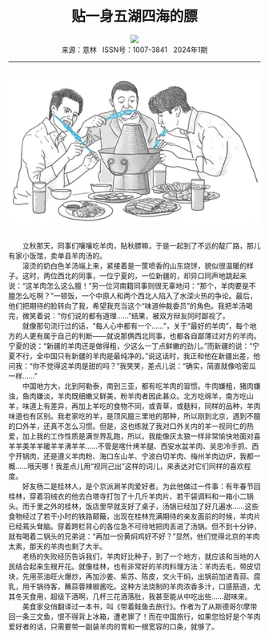 # <center>贴一身五湖四海的膘</center>

<div align=center><img src="https://raw.githubusercontent.com/leaguecn/magazines/main/img_authors/%d7%f7%d5%df%a3%ba%b3%c2%cf%fe%c7%e4.jpg"></div>

<center>来源：意林   ISSN号：1007-3841   2024年1期</center>

* * *

<br>![](https://raw.githubusercontent.com/leaguecn/magazines/main/img/yili20240131-1-l.jpg)

  
<br>　　立秋那天，同事们嚷嚷吃羊肉，贴秋膘嘛，于是一起到了不远的靛厂路，那儿有家小饭馆，卖单县羊肉汤的。  
　　滚烫的奶白色羊汤端上来，紧接着是一筐喷香的山东烧饼，貌似很温暖的样子。这时，两位西北的同事，一位宁夏的，一位新疆的，却异口同声地跳起来说：“这羊肉怎么这么膻！”另一位河南籍同事则很无辜地问：“那个，羊肉要是不膻怎么吃啊？”一顿饭，一个中原人和两个西北人陷入了水深火热的争论。最后，他们把期待的脸转向了我，希望我充当这个“味道仲裁委员”的角色。我把羊汤喝完，微笑着说：“你们说的都有道理……”结果，被双方辩友同时鄙视了。  
　　就像那句流行过的话，“每人心中都有一个……”，关于“最好的羊肉”，每个地方的人更有属于自己的判断——就说那俩西北同事，也都各自鄙薄过对方的羊肉。宁夏的说：“新疆的羊肉还是做得粗，少这么一丁点鲜嫩的劲儿。”而新疆的说：“宁夏不行，全中国只有新疆的羊肉是最纯净的。”说这话时，我正和他在新疆出差，他问我：“你不觉得这羊肉是甜的吗？”我笑笑，差点儿说：“确实，简直就像哈密瓜一样……”  
　　中国地方大，北到阿勒泰，南到三亚，都有吃羊肉的習惯。牛肉嫌粗，猪肉嫌浊，鱼肉嫌淡，羊肉既细嫩又鲜美，粉羊肉者因此甚众。北方吃绵羊，南方吃山羊，味道上有差异，再加上羊吃的食物不同，或青草，或麸料，同样的品种，羊肉味道也有区别。我老家吃的羊，是顶风膻三里地的那种，所以刚到北京，遇到不膻的口外羊，还真不怎么习惯。但是，这也练就了我对口外关内的羊一视同仁的热爱，加上我的工作性质是满世界乱跑，所以，我能像灰太狼一样非常愉快地面对喜羊羊美羊羊暖羊羊沸羊羊……不管是喀什烤羊腿、西安水盆羊肉、吴忠冷手抓、西宁开锅肉，还是遵义羊肉粉、海口东山羊、宁波白切羊肉、梅州羊肉边炉，我都一概……哦天哪！我差点儿用“视同己出”这样的词儿，来表达对它们同样的喜欢程度。  
　　好友杨二是桂林人，是个京派涮羊肉爱好者。为此他做过一件事：有年春节回桂林，穿着羽绒衣的他去白塔寺打包了十几斤羊肉片、若干袋调料和一箱小二锅头。而千里之外的桂林，饭店里早就支好了桌子，汤锅已经加了好几遍水……这些食物经过了若干小时的铁路颠簸，出现在桂林充满期待的亲友面前的时候，羊肉片已经蔫头耷脑。穿着跨栏背心的各位急不可待地把肉丢进了汤锅。但不到十分钟，就有喝着二锅头的兄弟说：“再加一份黄焖鸡好不好？”显然，他们觉得北京的羊肉太素，那天的羊肉也剩了大半。  
　　老杨的失败经历告诉我们，羊肉好比种子，到了一个地方，就应该和当地的人民结合起来生根开花。就像桂林，也有非常好的羊肉料理方法：羊肉去毛，带皮切块，先用茶油旺火爆炒，再加沙姜、紫苏、陈皮，文火干焖，出锅前加进青蒜、腐乳，用干锅待客，蘸蒜蓉辣椒酱吃。这种方法烧制的羊肉浓香多汁，口感筋道，尤其冬天食用，超级下酒啊，几杯三花酒落肚，我甚至能从中吃出些……甜味来。  
　　美食家殳俏翻译过一本书，叫《带着鲑鱼去旅行》。作者为了从斯德哥尔摩带回一条三文鱼，恨不得背上冰箱，遭老罪了！而在中国旅行，如果您恰好是个羊肉爱好者的话，只需要带一副装羊肉的胃和一根宽容的口条，就够了。
